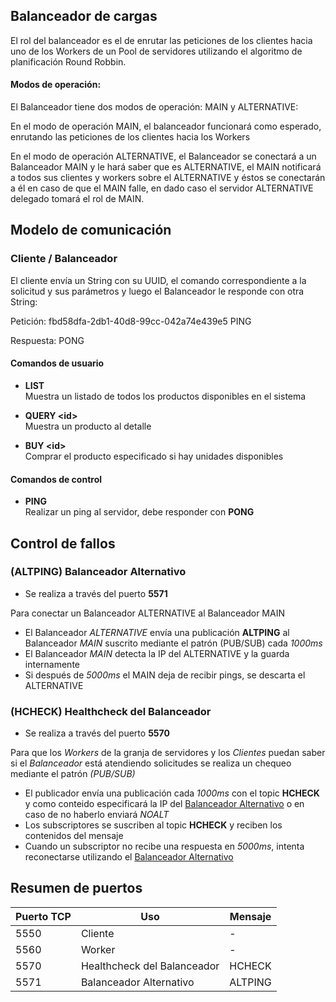 ## Balanceador de cargas
El rol del balanceador es el de enrutar las peticiones de los clientes hacia uno de los Workers de un Pool de servidores utilizando el algoritmo de planificación Round Robbin.

#### Modos de operación:
El Balanceador tiene dos modos de operación: MAIN y ALTERNATIVE:

En el modo de operación MAIN, el balanceador funcionará como esperado, enrutando las peticiones de los clientes hacia los Workers

En el modo de operación ALTERNATIVE, el Balanceador se conectará a un Balanceador MAIN y le hará saber que es ALTERNATIVE, el MAIN notificará a todos sus clientes y workers sobre el ALTERNATIVE y éstos se conectarán a él en caso de que el MAIN falle, en dado caso el servidor ALTERNATIVE delegado tomará el rol de MAIN.

## Modelo de comunicación

### Cliente / Balanceador
El cliente envía un String con su UUID, el comando correspondiente a la solicitud y sus parámetros y luego el Balanceador le responde con otra String:

Petición:
fbd58dfa-2db1-40d8-99cc-042a74e439e5 PING

Respuesta:
PONG

#### Comandos de usuario

* __LIST__\
Muestra un listado de todos los productos disponibles en el sistema

* __QUERY \<id\>__\
Muestra un producto al detalle

* __BUY \<id\>__\
Comprar el producto especificado si hay unidades disponibles

#### Comandos de control

* __PING__\
Realizar un ping al servidor, debe responder con __PONG__

## Control de fallos

### (ALTPING) Balanceador Alternativo
* Se realiza a través del puerto __5571__
  
Para conectar un Balanceador ALTERNATIVE al Balanceador MAIN

* El Balanceador _ALTERNATIVE_ envía una publicación __ALTPING__ al Balanceador _MAIN_ suscrito mediante el patrón (PUB/SUB) cada _1000ms_
* El Balanceador _MAIN_ detecta la IP del ALTERNATIVE y la guarda internamente
* Si después de _5000ms_ el MAIN deja de recibir pings, se descarta el ALTERNATIVE

### (HCHECK) Healthcheck del Balanceador 
- Se realiza a través del puerto __5570__

Para que los _Workers_ de la granja de servidores y los _Clientes_ puedan saber si el _Balanceador_ está atendiendo solicitudes se realiza un chequeo mediante el patrón _(PUB/SUB)_

* El publicador envía una publicación cada _1000ms_ con el topic __HCHECK__ y como conteido especificará la IP del [Balanceador Alternativo]() o en caso de no haberlo enviará _NOALT_
* Los subscriptores se suscriben al topic __HCHECK__ y reciben los contenidos del mensaje
* Cuando un subscriptor no recibe una respuesta en _5000ms_, intenta reconectarse utilizando el [Balanceador Alternativo]()

## Resumen de puertos
| Puerto TCP | Uso                         | Mensaje |
| ---------- | --------------------------- | ------- |
| 5550       | Cliente                     | -       |
| 5560       | Worker                      | -       |
| 5570       | Healthcheck del Balanceador | HCHECK  |
| 5571       | Balanceador Alternativo     | ALTPING |
